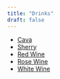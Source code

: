 ```yaml
---
title: "Drinks"
draft: false
---
```

<!-- Drinks tile -->
<div class="tile drinks-list-tile">
  <ul>
    <li>
        <a href="/drinks-cava">Cava</a>
    </li>
    <li>
        <a href="/drinks-sherry">Sherry</a>
    </li>
    <li>
        <a href="/drinks-red-wine">Red Wine</a>
    </li>
    <li>
        <a href="/drinks-rose-wine">Rose Wine</a>
    </li>
    <li>
        <a href="/drinks-white-wine">White Wine</a>
    </li>
  </ul>
</div>
